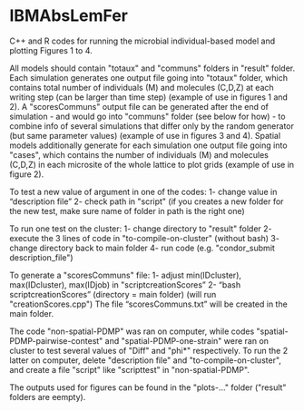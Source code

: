 # IBMAbsLemFer
C++ and R codes for running the microbial individual-based model and plotting Figures 1 to 4.

All models should contain "totaux" and "communs" folders in "result" folder.
Each simulation generates one output file going into "totaux" folder, which contains total number of individuals (M) and molecules (C,D,Z) at each writing step (can be larger than time step) (example of use in figures 1 and 2).
A "scoresCommuns" output file can be generated after the end of simulation - and would go into "communs" folder (see below for how) - to combine info of several simulations that differ only by the random generator (but same parameter values) (example of use in figures 3 and 4).
Spatial models additionally generate for each simulation one output file going into "cases", which contains the number of individuals (M) and molecules (C,D,Z) in each microsite of the whole lattice to plot grids (example of use in figure 2).

To test a new value of argument in one of the codes:
1- change value in “description file”
2- check path in "script" (if you creates a new folder for the new test, make sure name of folder in path is the right one)

To run one test on the cluster:
1- change directory to "result" folder
2- execute the 3 lines of code in "to-compile-on-cluster" (without bash)
3- change directory back to main folder
4- run code (e.g. "condor_submit description_file")

To generate a "scoresCommuns" file:
1- adjust min(IDcluster), max(IDcluster), max(IDjob) in "scriptcreationScores”
2- “bash scriptcreationScores” (directory = main folder) (will run "creationScores.cpp")
The file “scoresCommuns.txt” will be created in the main folder.

The code "non-spatial-PDMP" was ran on computer, while codes "spatial-PDMP-pairwise-contest" and "spatial-PDMP-one-strain" were ran on cluster to test several values of "Diff" and "phi*" respectively. To run the 2 latter on computer, delete "description file" and "to-compile-on-cluster", and create a file "script" like "scripttest" in "non-spatial-PDMP".

The outputs used for figures can be found in the "plots-..." folder ("result" folders are eempty).
